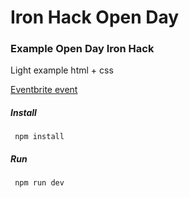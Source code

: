 # Iron Hack Open Day

### Example Open Day Iron Hack

Light example html + css

[Eventbrite event ](https://www.eventbrite.com/e/open-day-visit-us-and-spend-the-day-as-an-ironhacker-tickets-22399866604)

##### Install

` npm install`

##### Run

 ` npm run dev`
